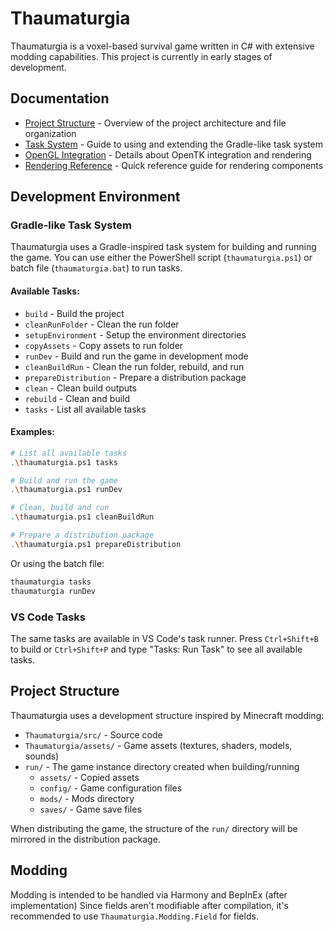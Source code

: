 # Thaumaturgia

Thaumaturgia is a voxel-based survival game written in C# with extensive modding capabilities. This project is currently in early stages of development.

## Documentation

- [Project Structure](docs/structure.md) - Overview of the project architecture and file organization
- [Task System](docs/tasks.md) - Guide to using and extending the Gradle-like task system
- [OpenGL Integration](docs/opengl.md) - Details about OpenTK integration and rendering
- [Rendering Reference](docs/rendering-reference.md) - Quick reference guide for rendering components

## Development Environment

### Gradle-like Task System

Thaumaturgia uses a Gradle-inspired task system for building and running the game. You can use either the PowerShell script (`thaumaturgia.ps1`) or batch file (`thaumaturgia.bat`) to run tasks.

#### Available Tasks:

- `build` - Build the project
- `cleanRunFolder` - Clean the run folder
- `setupEnvironment` - Setup the environment directories
- `copyAssets` - Copy assets to run folder
- `runDev` - Build and run the game in development mode
- `cleanBuildRun` - Clean the run folder, rebuild, and run
- `prepareDistribution` - Prepare a distribution package
- `clean` - Clean build outputs
- `rebuild` - Clean and build
- `tasks` - List all available tasks

#### Examples:

```bash
# List all available tasks
.\thaumaturgia.ps1 tasks

# Build and run the game
.\thaumaturgia.ps1 runDev

# Clean, build and run
.\thaumaturgia.ps1 cleanBuildRun

# Prepare a distribution package
.\thaumaturgia.ps1 prepareDistribution
```

Or using the batch file:

```bash
thaumaturgia tasks
thaumaturgia runDev
```

### VS Code Tasks

The same tasks are available in VS Code's task runner. Press `Ctrl+Shift+B` to build or `Ctrl+Shift+P` and type "Tasks: Run Task" to see all available tasks.

## Project Structure

Thaumaturgia uses a development structure inspired by Minecraft modding:

- `Thaumaturgia/src/` - Source code
- `Thaumaturgia/assets/` - Game assets (textures, shaders, models, sounds)
- `run/` - The game instance directory created when building/running
  - `assets/` - Copied assets
  - `config/` - Game configuration files
  - `mods/` - Mods directory
  - `saves/` - Game save files

When distributing the game, the structure of the `run/` directory will be mirrored in the distribution package.

## Modding

Modding is intended to be handled via Harmony and BepInEx (after implementation)
Since fields aren't modifiable after compilation, it's recommended to use `Thaumaturgia.Modding.Field` for fields.
